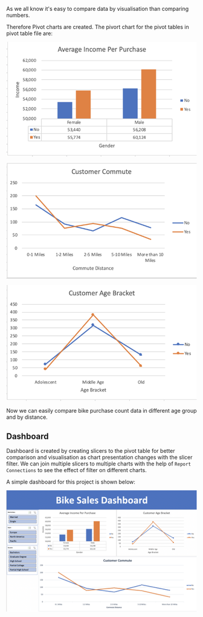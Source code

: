 As we all know it's easy to compare data by visualisation than comparing numbers. 

Therefore Pivot charts are created. The pivort chart for the pivot tables in pivot table file are:

![image](https://github.com/kracdek/Bike-Sales-Excel-Project/blob/main/Avg%20income%20per%20purchase.png?raw=true)



![image](https://github.com/kracdek/Bike-Sales-Excel-Project/blob/main/Cummute%20distancee.png?raw=true)

![image](https://github.com/kracdek/Bike-Sales-Excel-Project/blob/main/Customer%20age.png?raw=true)


Now we can easily compare bike purchase count data in different age group and by distance.

## Dashboard

Dashboard is created by creating slicers to the pivot table for better comparison and visualisation as chart presentation changes with the slicer filter. We can join multiple slicers to multiple charts with the help of `Report Connections` to see the effect of filter on different charts.  

A simple dashboard for this project is shown below:

![image](https://github.com/kracdek/Bike-Sales-Excel-Project/blob/main/Bike%20Sales%20Dashboard.png?raw=true)